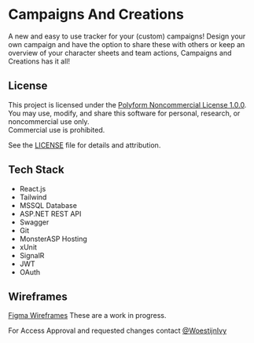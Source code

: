 # Campaigns And Creations
A new and easy to use tracker for your (custom) campaigns! Design your own campaign and have the option to share these with others or keep an overview of your character sheets and team actions, Campaigns and Creations has it all!

## License

This project is licensed under the [Polyform Noncommercial License 1.0.0](https://polyformproject.org/licenses/noncommercial/1.0.0/).  
You may use, modify, and share this software for personal, research, or noncommercial use only.  
Commercial use is prohibited.

See the [LICENSE](./LICENSE) file for details and attribution.

## Tech Stack
- React.js
- Tailwind
- MSSQL Database
- ASP.NET REST API
- Swagger
- Git
- MonsterASP Hosting
- xUnit
- SignalR
- JWT
- OAuth

## Wireframes
[Figma Wireframes](https://www.figma.com/design/RLiI7ePUwqgIIXpvwxqb1J/D-D-Campaign-Tracker?node-id=1-2&t=a5l7Ez3lu5IkG8qX-1)
These are a work in progress.

For Access Approval and requested changes contact [@WoestijnIvy](https://github.com/WoestijnIvy)
